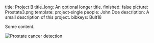 title: Project B
title_long: An optional longer title.
finished: false
picture: Prostate3.png
template: project-single
people: John Doe
description: A small description of this project.
bibkeys: Bult18

Some content.

![Prostate cancer detection]({filename}/images/general/home-page-image.png)
